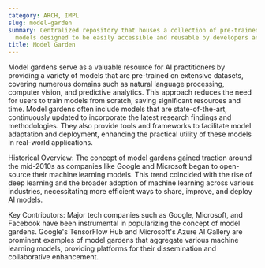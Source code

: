 ```yaml
---
category: ARCH, IMPL
slug: model-garden
summary: Centralized repository that houses a collection of pre-trained machine learning
  models designed to be easily accessible and reusable by developers and researchers.
title: Model Garden
---
```


Model gardens serve as a valuable resource for AI practitioners by providing a variety of models that are pre-trained on extensive datasets, covering numerous domains such as natural language processing, computer vision, and predictive analytics. This approach reduces the need for users to train models from scratch, saving significant resources and time. Model gardens often include models that are state-of-the-art, continuously updated to incorporate the latest research findings and methodologies. They also provide tools and frameworks to facilitate model adaptation and deployment, enhancing the practical utility of these models in real-world applications.

Historical Overview: The concept of model gardens gained traction around the mid-2010s as companies like Google and Microsoft began to open-source their machine learning models. This trend coincided with the rise of deep learning and the broader adoption of machine learning across various industries, necessitating more efficient ways to share, improve, and deploy AI models.

Key Contributors: Major tech companies such as Google, Microsoft, and Facebook have been instrumental in popularizing the concept of model gardens. Google's TensorFlow Hub and Microsoft's Azure AI Gallery are prominent examples of model gardens that aggregate various machine learning models, providing platforms for their dissemination and collaborative enhancement.